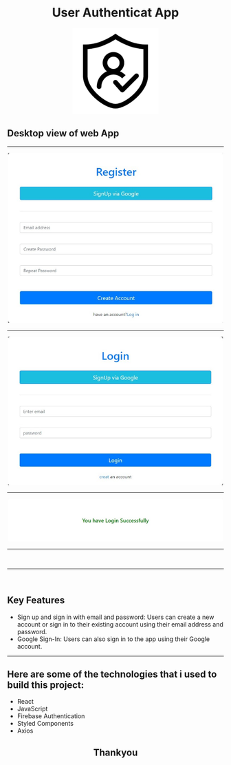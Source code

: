 


<H1 align="center">
    User Authenticat App
</H1>
<p align="center">
  <img width="200" height="" src="https://github.com/letswriteaprogram/Auth_Authentication_App/blob/main/public/logo192.png?raw=true">
</p>


<h2>Desktop view of web App</h2>

<HR>
<p align="center">
  <img width="500" height="" src="https://github.com/letswriteaprogram/Auth_Authentication_App/blob/main/public/1fb85aa7-db8f-4a82-8861-4daeb68a6e2c.jpg?raw=tru">
</p>
<HR>
<p align="center">
  <img width="500" height="" src="https://github.com/letswriteaprogram/Auth_Authentication_App/blob/main/public/1a47d3b4-2b12-4cc2-9ade-89135d12badd.jpg?raw=true">
</p>
<HR>
<p align="center">  
  <img width="500" height="" src="https://github.com/letswriteaprogram/Auth_Authentication_App/blob/main/public/404cf813-f7ce-4ba4-a0b5-9731c30b0662.jpg?raw=true">
</p>
<HR>
<br>
<hr>
<br>
<h2>Key Features</h2>


<ul>
   <li>Sign up and sign in with email and password: Users can create a new account or sign in to their existing account using their email address and password.</li>
   <li>Google Sign-In: Users can also sign in to the app using their Google account.</li>
  
</ul>
    <hr>
<h2>Here are some of the technologies that i used to build this project:</h2>
<ul>
    <li>React</li>
    <li>JavaScript</li>
    <li>Firebase Authentication</li>
    <li>Styled Components</li>
    <li>Axios</li>
</ul>

<h2 align="center">Thankyou<h2>
